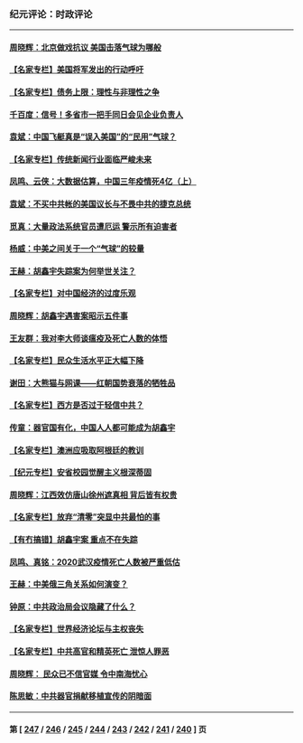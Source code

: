 ### 纪元评论：时政评论
---
#### [周晓辉：北京做戏抗议 美国击落气球为哪般](../../pages/nsc1025/n13923326.md) 
#### [【名家专栏】美国将军发出的行动呼吁](../../pages/nsc1025/n13922472.md) 
#### [【名家专栏】债务上限：理性与非理性之争](../../pages/nsc1025/n13922540.md) 
#### [千百度：信号！多省市一把手同日会见企业负责人](../../pages/nsc1025/n13922978.md) 
#### [袁斌：中国飞艇真是“误入美国”的“民用”气球？](../../pages/nsc1025/n13922922.md) 
#### [【名家专栏】传统新闻行业面临严峻未来](../../pages/nsc1025/n13921676.md) 
#### [凤鸣、云侠：大数据估算，中国三年疫情死4亿（上）](../../pages/nsc1025/n13922184.md) 
#### [袁斌：不买中共帐的美国议长与不畏中共的捷克总统](../../pages/nsc1025/n13922318.md) 
#### [觅真：大量政法系统官员遭厄运 警示所有迫害者](../../pages/nsc1025/n13922309.md) 
#### [杨威：中美之间关于一个“气球”的较量](../../pages/nsc1025/n13922136.md) 
#### [王赫：胡鑫宇失踪案为何举世关注？](../../pages/nsc1025/n13922027.md) 
#### [【名家专栏】对中国经济的过度乐观](../../pages/nsc1025/n13921749.md) 
#### [周晓辉：胡鑫宇遇害案昭示五件事](../../pages/nsc1025/n13921870.md) 
#### [王友群：我对李大师谈瘟疫及死亡人数的体悟](../../pages/nsc1025/n13920423.md) 
#### [【名家专栏】民众生活水平正大幅下降](../../pages/nsc1025/n13920223.md) 
#### [谢田：大熊猫与网课——红朝国势衰落的牺牲品](../../pages/nsc1025/n13921216.md) 
#### [【名家专栏】西方是否过于轻信中共？](../../pages/nsc1025/n13917900.md) 
#### [传童：器官国有化，中国人人都可能成为胡鑫宇](../../pages/nsc1025/n13921243.md) 
#### [【名家专栏】澳洲应吸取阿根廷的教训](../../pages/nsc1025/n13920216.md) 
#### [【纪元专栏】安省校园觉醒主义根深蒂固](../../pages/nsc1025/n13911232.md) 
#### [周晓辉：江西效仿唐山徐州遮真相 背后皆有权贵](../../pages/nsc1025/n13921047.md) 
#### [【名家专栏】放弃“清零”突显中共最怕的事](../../pages/nsc1025/n13919485.md) 
#### [【有冇搞错】胡鑫宇案 重点不在失踪](../../pages/nsc1025/n13920672.md) 
#### [凤鸣、真铭：2020武汉疫情死亡人数被严重低估](../../pages/nsc1025/n13920746.md) 
#### [王赫：中美俄三角关系如何演变？](../../pages/nsc1025/n13920670.md) 
#### [钟原：中共政治局会议隐藏了什么？](../../pages/nsc1025/n13920497.md) 
#### [【名家专栏】世界经济论坛与主权丧失](../../pages/nsc1025/n13919477.md) 
#### [【名家专栏】中共高官和精英死亡 泄惊人罪恶](../../pages/nsc1025/n13919520.md) 
#### [周晓辉： 民众已不信官媒 令中南海忧心](../../pages/nsc1025/n13920202.md) 
#### [陈思敏：中共器官捐献移植宣传的阴暗面](../../pages/nsc1025/n13919745.md) 

---
#### 第 [ [247](./247.md) / [246](./246.md) / [245](./245.md) / [244](./244.md) / [243](./243.md) / [242](./242.md) / [241](./241.md) / [240](./240.md) ] 页
